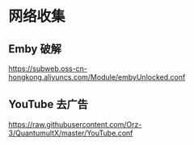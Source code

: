 # 网络收集

## Emby 破解
https://subweb.oss-cn-hongkong.aliyuncs.com/Module/embyUnlocked.conf

## YouTube 去广告
https://raw.githubusercontent.com/Orz-3/QuantumultX/master/YouTube.conf